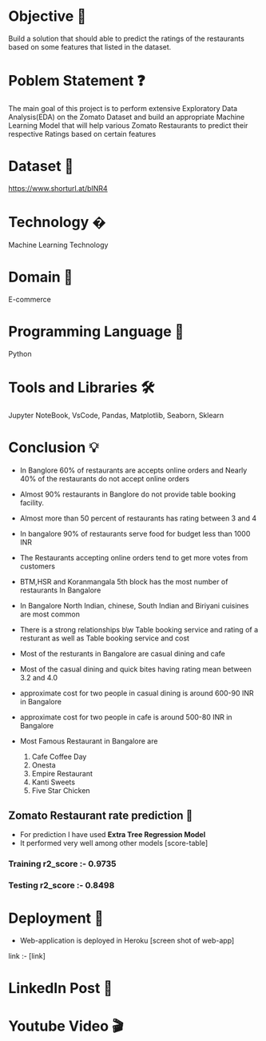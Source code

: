 # Objective 🎯

Build a solution that should able to predict the ratings of the
restaurants based on some features that listed in the dataset.


# Poblem Statement ❓

The main goal of this project is to perform extensive Exploratory Data Analysis(EDA) on
the Zomato Dataset and build an appropriate Machine Learning Model that will help
various Zomato Restaurants to predict their respective Ratings based on certain features

# Dataset 📀

https://www.shorturl.at/bINR4

# Technology �
Machine Learning Technology

# Domain 🏥
E-commerce

# Programming Language 🐍
Python

# Tools and Libraries 🛠
Jupyter NoteBook, VsCode, Pandas, Matplotlib, Seaborn, Sklearn

# Conclusion 💡
- In Banglore 60% of restaurants are accepts online orders and Nearly 40% of the restaurants do not accept online orders

- Almost 90% restaurants in Banglore do not provide table booking facility.

- Almost more than 50 percent of restaurants has rating between 3 and 4

- In bangalore 90% of restaurants serve food for budget less than 1000 INR

- The Restaurants accepting online orders tend to get more votes from customers 

- BTM,HSR and Koranmangala 5th block has the most number of restaurants In Bangalore

- In Bangalore North Indian, chinese, South Indian and Biriyani cuisines are most common

- There is a strong relationships b\w Table booking service and rating of a resturant as well as Table booking service and cost

- Most of the resturants in Bangalore are casual dining and cafe

- Most of the casual dining and quick bites having rating mean between 3.2 and 4.0 

- approximate cost for two people in casual dining is around 600-90 INR in Bangalore

- approximate cost for two people in cafe is around 500-80 INR in Bangalore

- Most Famous Restaurant in Bangalore are 
  1. Cafe Coffee Day
  2. Onesta
  3. Empire Restaurant
  4. Kanti Sweets
  5. Five Star Chicken
  
## Zomato Restaurant rate prediction 🤖
  - For prediction I have used **Extra Tree Regression Model** 
  - It performed very well among other models 
  [score-table]
  
  ### Training r2_score :- 0.9735
  ### Testing r2_score  :- 0.8498
 
# Deployment 🔗
- Web-application is deployed in Heroku
[screen shot of web-app]

link :- [link]

# LinkedIn Post 📲


# Youtube Video 🎬




